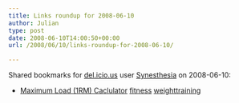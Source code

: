 ```yaml
---
title: Links roundup for 2008-06-10
author: Julian
type: post
date: 2008-06-10T14:00:50+00:00
url: /2008/06/10/links-roundup-for-2008-06-10/

---
```

Shared bookmarks for [del.icio.us][1] user [Synesthesia][2] on 2008-06-10:

  * [Maximum Load (1RM) Caclulator][3] 
    [fitness][4] [weighttraining][5] </li> </ul>

 [1]: https://del.icio.us/
 [2]: https://del.icio.us/synesthesia
 [3]: https://www.brianmac.co.uk/maxload.htm
 [4]: https://del.icio.us/synesthesia/fitness
 [5]: https://del.icio.us/synesthesia/weighttraining